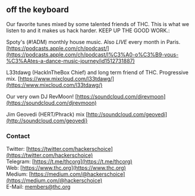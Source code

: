 ## off the keyboard

Our favorite tunes mixed by some talented friends of THC. This is what we listen to and it makes us hack harder. KEEP UP THE GOOD WORK.:

Spoty's (#!ADM) monthly house music. Also *LIVE* every month in Paris.
[https://podcasts.apple.com/ch/podcast/](https://podcasts.apple.com/ch/podcast/l%C3%A0-o%C3%B9-vous-%C3%AAtes-a-dance-music-journey/id1512731887)

L33tdawg (HackInTheBox Chief) and long term friend of THC. Progressive mix.
[https://www.mixcloud.com/l33tdawg/](https://www.mixcloud.com/l33tdawg/)

Our very own DJ RevMoon!
[https://soundcloud.com/djrevmoon](https://soundcloud.com/djrevmoon)

Jim Geovedi (HERT/Phrack) mix
[http://soundcloud.com/geovedi](http://soundcloud.com/geovedi}

### Contact

Twitter: [https://twitter.com/hackerschoice](https://twitter.com/hackerschoice)  
Telegram: [https://t.me/thcorg](https://t.me/thcorg)  
Web: [https://www.thc.org](https://www.thc.org)  
Medium: [https://medium.com/@hackerschoice](https://medium.com/@hackerschoice)  
E-Mail: members@thc.org  

